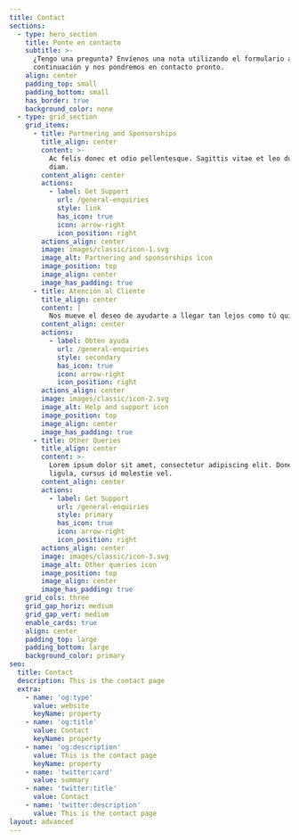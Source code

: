```yaml
---
title: Contact
sections:
  - type: hero_section
    title: Ponte en contacto
    subtitle: >-
      ¿Tengo una pregunta? Envíenos una nota utilizando el formulario a
      continuación y nos pondremos en contacto pronto.
    align: center
    padding_top: small
    padding_bottom: small
    has_border: true
    background_color: none
  - type: grid_section
    grid_items:
      - title: Partnering and Sponsorships
        title_align: center
        content: >-
          Ac felis donec et odio pellentesque. Sagittis vitae et leo duis ut
          diam.
        content_align: center
        actions:
          - label: Get Support
            url: /general-enquiries
            style: link
            has_icon: true
            icon: arrow-right
            icon_position: right
        actions_align: center
        image: images/classic/icon-1.svg
        image_alt: Partnering and sponsorships icon
        image_position: top
        image_align: center
        image_has_padding: true
      - title: Atención al Cliente
        title_align: center
        content: |
          Nos mueve el deseo de ayudarte a llegar tan lejos como tú quieras. 
        content_align: center
        actions:
          - label: Obten ayuda
            url: /general-enquiries
            style: secondary
            has_icon: true
            icon: arrow-right
            icon_position: right
        actions_align: center
        image: images/classic/icon-2.svg
        image_alt: Help and support icon
        image_position: top
        image_align: center
        image_has_padding: true
      - title: Other Queries
        title_align: center
        content: >-
          Lorem ipsum dolor sit amet, consectetur adipiscing elit. Donec nisl
          ligula, cursus id molestie vel.
        content_align: center
        actions:
          - label: Get Support
            url: /general-enquiries
            style: primary
            has_icon: true
            icon: arrow-right
            icon_position: right
        actions_align: center
        image: images/classic/icon-3.svg
        image_alt: Other queries icon
        image_position: top
        image_align: center
        image_has_padding: true
    grid_cols: three
    grid_gap_horiz: medium
    grid_gap_vert: medium
    enable_cards: true
    align: center
    padding_top: large
    padding_bottom: large
    background_color: primary
seo:
  title: Contact
  description: This is the contact page
  extra:
    - name: 'og:type'
      value: website
      keyName: property
    - name: 'og:title'
      value: Contact
      keyName: property
    - name: 'og:description'
      value: This is the contact page
      keyName: property
    - name: 'twitter:card'
      value: summary
    - name: 'twitter:title'
      value: Contact
    - name: 'twitter:description'
      value: This is the contact page
layout: advanced
---
```

